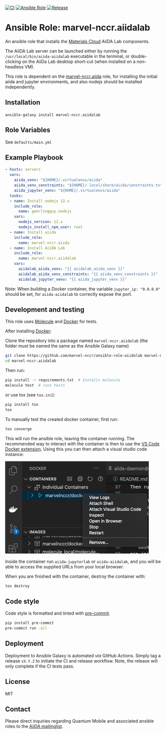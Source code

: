 [![CI](https://github.com/marvel-nccr/ansible-role-aiidalab/workflows/CI/badge.svg)](https://github.com/marvel-nccr/ansible-role-aiidalab/actions)
[![Ansible Role](https://img.shields.io/ansible/role/26169.svg)](https://galaxy.ansible.com/marvel-nccr/aiidalab)
[![Release](https://img.shields.io/github/tag/marvel-nccr/ansible-role-aiidalab.svg)](https://github.com/marvel-nccr/ansible-role-aiidalab/releases)

# Ansible Role: marvel-nccr.aiidalab

An ansible role that installs the [Materials Cloud](www.materialscloud.org) AiiDA Lab components.

The AiiDA Lab server can be launched either by running the `/usr/local/bin/aiida-aiidalab` executable in the terminal, or double-clicking on the AiiDa Lab desktop short-cut (when installed on a non-headless VM).

This role is dependent on the [marvel-nccr.aiida](https://github.com/marvel-nccr/ansible-role-aiida) role, for installing the initial aiida and jupyter environments,
and also nodejs should be installed independently.

## Installation

`ansible-galaxy install marvel-nccr.aiidalab`

## Role Variables

See `defaults/main.yml`

## Example Playbook

```yaml
- hosts: servers
  vars:
    aiida_venv: "${HOME}/.virtualenvs/aiida"
    aiida_venv_constraints: "${HOME}/.local/share/aiida/constraints.txt"
    aiida_jupyter_venv: "${HOME}/.virtualenvs/aiida"
  tasks:
  - name: Install nodejs 12.x
    include_role:
      name: geerlingguy.nodejs
    vars:
      nodejs_version: 12.x
      nodejs_install_npm_user: root
  - name: Install aiida
    include_role:
      name: marvel-nccr.aiida
  - name: Install AiiDA Lab
    include_role:
      name: marvel-nccr.aiidalab
    vars:
      aiidalab_aiida_venv: "{{ aiidalab_aiida_venv }}"
      aiidalab_aiida_venv_constraints: "{{ aiida_venv_constraints }}"
      aiidalab_jupyter_venv: "{{ aiida_jupyter_venv }}"
```

Note: When building a Docker container, the variable `jupyter_ip: "0.0.0.0"` should be set, for `aiida-aiidalab` to correctly expose the port.

## Development and testing

This role uses [Molecule](https://molecule.readthedocs.io/en/latest/#) and [Docker](https://www.docker.com/) for tests.

After installing [Docker](https://www.docker.com/):

Clone the repository into a package named `marvel-nccr.aiidalab` (the folder must be named the same as the Ansible Galaxy name)

```bash
git clone https://github.com/marvel-nccr/ansible-role-aiidalab marvel-nccr.aiidalab
cd marvel-nccr.aiidalab
```

Then run:

```bash
pip install -r requirements.txt  # Installs molecule
molecule test  # runs tests
```

or use tox (see `tox.ini`):

```bash
pip install tox
tox
```

To manually test the created docker container, first run:

```bash
tox converge
```

This will run the ansible role, leaving the container running.
The recommended way to interact with the container is then to use the [VS Code Docker extension](https://marketplace.visualstudio.com/items?itemName=ms-azuretools.vscode-docker).
Using this you can then attach a visual studio code instance:

![VS Code Docker extension](./vscode.png)

Inside the container run `aiida-jupyterlab` or `aiida-aiidalab`, and you will be able to access the supplied URLs from your local browser.

When you are finished with the container, destroy the container with:

```bash
tox destroy
```

## Code style

Code style is formatted and linted with [pre-commit](https://pre-commit.com/).

```bash
pip install pre-commit
pre-commit run -all
```

## Deployment

Deployment to Ansible Galaxy is automated *via* GitHub Actions.
Simply tag a release `vX.Y.Z` to initiate the CI and release workflow.
Note, the release will only complete if the CI tests pass.

## License

MIT

## Contact

Please direct inquiries regarding Quantum Mobile and associated ansible roles to the [AiiDA mailinglist](http://www.aiida.net/mailing-list/).
